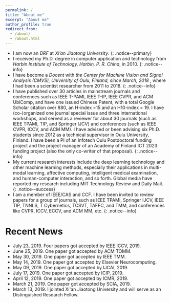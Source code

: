 ```yaml
---
permalink: /
title: "About me"
excerpt: "About me"
author_profile: true
redirect_from: 
  - /about/
  - /about.html
---
```



* I am now an <i> DRF </i> at <i>Xi’an Jiaotong University</i>. 
{: .notice--primary}
* I received my Ph.D. degree in computer application and technology from <i>Harbin Institute of Technology, Harbin, P. R. China</i>, in 2010.
{: .notice--info} 
* I have become a <i>Docent</i> with <i>the Center for Machine Vision and Signal Analysis (CMVS), University of Oulu, Finland, since March, 2018 </i>, where I had been a scientist researcher from 2011 to 2018. 
{: .notice--info} 
* I have published over 30 articles in mainstream journals and conferences such as IEEE T-PAMI, IEEE T-IP, IEEE CVPR, and ACM UbiComp, and have one issued Chinese Patent, with a total Google Scholar citation over 880, an H-index =15 and an H10-index = 19. I have (co-)organized one journal special issue and three international workshops, and served as a reviewer for about 30 journals (such as IEEE TPAMI, TIP, and Springer IJCV) and conferences (such as IEEE CVPR, ICCV, and ACM MM). I have advised or been advising six Ph.D. students since 2012 as a technical supervisor in Oulu University, Finland. I have been a PI of an Infotech Oulu Postdoctoral funding project and the project manager of an Academy of Finland ICT 2023 funding project (also the only co-writer of that proposal). 
{: .notice--info} 
* My current research interests include the deep learning technology and other machine learning methods, especially their applications in multi-modal learning, affective computing, intelligent medical examination, and human-computer interaction, and so forth. Global media have reported my research including MIT Technology Review and Daily Mail.
{: .notice--success}
* I am a member of IEEE/CAS and CCF. I have been invited to review papers for a group of journals, such as IEEE TPAMI, Springer IJCV, IEEE TIP, TNNLS, T Cybernetics, TCSVT, TAFFC, and TMM, and conferences like CVPR, ICCV, ECCV, and ACM MM, etc.
{: .notice--info} 

# Recent News
* July 23, 2019. Four papers got accepted by IEEE ICCV, 2019.
* June 25, 2019. One paper got accepted by ACM TOMM.
* May 30, 2019. One paper got accepted by IEEE TMM.
* May 14, 2019. One paper got accepted by Elsevier Neurocomputing.
* May 09, 2019. One paper got accepted by IJCAI, 2019. 
* July 17, 2019. One paper got accepted by ICIP, 2019. 
* April 12, 2019. One paper got accepted by ICMR, 2019. 
* March 21, 2019. One paper got accepted by SCIA, 2019. 
* March 13, 2019. I jointed Xi'an Jiaotong University and will serve as an Distinguished Research Fellow. 